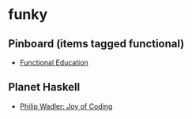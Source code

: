 # funky

## Pinboard (items tagged functional)
- [Functional Education](http://bitemyapp.com/posts/2014-12-31-functional-education.html)

## Planet Haskell
- [Philip Wadler: Joy of Coding](http://wadler.blogspot.com/2016/01/joy-of-coding.html)


